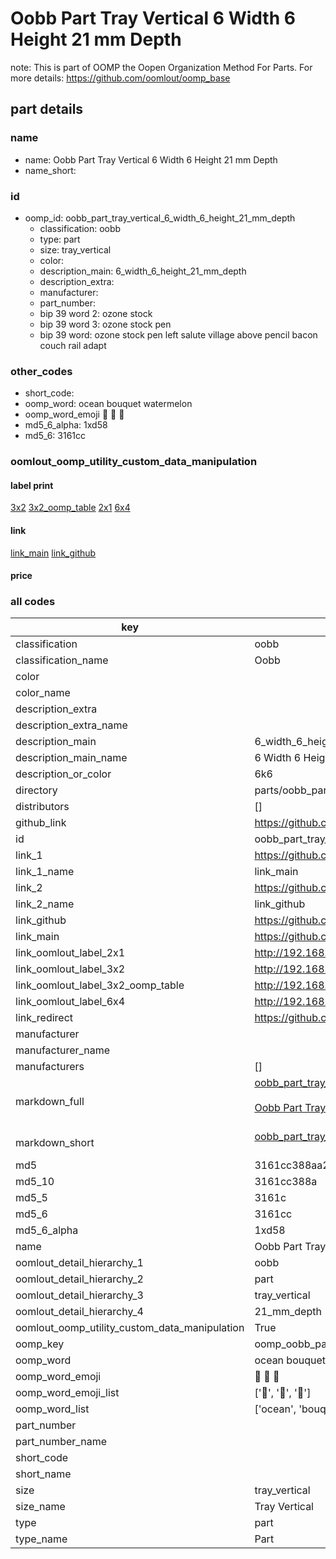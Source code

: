 # Oobb Part Tray Vertical 6 Width 6 Height 21 mm Depth  

note: This is part of OOMP the Oopen Organization Method For Parts. For more details: https://github.com/oomlout/oomp_base

##  part details
  







### name
* name: Oobb Part Tray Vertical 6 Width 6 Height 21 mm Depth
* name_short: 
### id
* oomp_id: oobb_part_tray_vertical_6_width_6_height_21_mm_depth
  * classification: oobb
  * type: part
  * size: tray_vertical
  * color: 
  * description_main: 6_width_6_height_21_mm_depth
  * description_extra: 
  * manufacturer: 
  * part_number: 
  * bip 39 word 2: ozone stock
  * bip 39 word 3: ozone stock pen
  * bip 39 word: ozone stock pen left salute village above pencil bacon couch rail adapt

### other_codes
* short_code: 
* oomp_word: ocean bouquet watermelon
* oomp_word_emoji :ocean: :bouquet: :watermelon:
* md5_6_alpha: 1xd58
* md5_6: 3161cc






### oomlout_oomp_utility_custom_data_manipulation
#### label print
[3x2](http://192.168.1.245:1112/?label=oomp%201xd58)
[3x2_oomp_table](http://192.168.1.108:1112/?label=oomp%201xd58)
[2x1](http://192.168.1.242:1112/?label=oomp%201xd58)
[6x4](http://192.168.1.55:1112/?label=oomp%201xd58)    

#### link

[link_main](https://github.com/oomlout/oomlout_oomp_version_1_messy/tree/main/parts/oobb_part_tray_vertical_6_width_6_height_21_mm_depth) [link_github](https://github.com/oomlout/oomlout_oomp_version_1_messy/tree/main/parts/oobb_part_tray_vertical_6_width_6_height_21_mm_depth)                             

#### price







### all codes 
| key | value |  
| --- | --- |  
| classification | oobb |  
| classification_name | Oobb |  
| color |  |  
| color_name |  |  
| description_extra |  |  
| description_extra_name |  |  
| description_main | 6_width_6_height_21_mm_depth |  
| description_main_name | 6 Width 6 Height 21 mm Depth |  
| description_or_color | 6k6 |  
| directory | parts/oobb_part_tray_vertical_6_width_6_height_21_mm_depth |  
| distributors | [] |  
| github_link | https://github.com/oomlout/oomlout_oomp_part_src/tree/main/parts/oobb_part_tray_vertical_6_width_6_height_21_mm_depth |  
| id | oobb_part_tray_vertical_6_width_6_height_21_mm_depth |  
| link_1 | https://github.com/oomlout/oomlout_oomp_version_1_messy/tree/main/parts/oobb_part_tray_vertical_6_width_6_height_21_mm_depth |  
| link_1_name | link_main |  
| link_2 | https://github.com/oomlout/oomlout_oomp_version_1_messy/tree/main/parts/oobb_part_tray_vertical_6_width_6_height_21_mm_depth |  
| link_2_name | link_github |  
| link_github | https://github.com/oomlout/oomlout_oomp_version_1_messy/tree/main/parts/oobb_part_tray_vertical_6_width_6_height_21_mm_depth |  
| link_main | https://github.com/oomlout/oomlout_oomp_version_1_messy/tree/main/parts/oobb_part_tray_vertical_6_width_6_height_21_mm_depth |  
| link_oomlout_label_2x1 | http://192.168.1.242:1112/?label=oomp%201xd58 |  
| link_oomlout_label_3x2 | http://192.168.1.245:1112/?label=oomp%201xd58 |  
| link_oomlout_label_3x2_oomp_table | http://192.168.1.108:1112/?label=oomp%201xd58 |  
| link_oomlout_label_6x4 | http://192.168.1.55:1112/?label=oomp%201xd58 |  
| link_redirect | https://github.com/oomlout/oomlout_oomp_version_1_messy/tree/main/parts/oobb_part_tray_vertical_6_width_6_height_21_mm_depth |  
| manufacturer |  |  
| manufacturer_name |  |  
| manufacturers | [] |  
| markdown_full | [oobb_part_tray_vertical_6_width_6_height_21_mm_depth](none)<br>[](none)<br>[Oobb Part Tray Vertical 6 Width 6 Height 21 Mm Depth](none)<br><br> |  
| markdown_short | [oobb_part_tray_vertical_6_width_6_height_21_mm_depth](none)<br><br> |  
| md5 | 3161cc388aa2a013d05f67f344f584f4 |  
| md5_10 | 3161cc388a |  
| md5_5 | 3161c |  
| md5_6 | 3161cc |  
| md5_6_alpha | 1xd58 |  
| name | Oobb Part Tray Vertical 6 Width 6 Height 21 mm Depth |  
| oomlout_detail_hierarchy_1 | oobb |  
| oomlout_detail_hierarchy_2 | part |  
| oomlout_detail_hierarchy_3 | tray_vertical |  
| oomlout_detail_hierarchy_4 | 21_mm_depth |  
| oomlout_oomp_utility_custom_data_manipulation | True |  
| oomp_key | oomp_oobb_part_tray_vertical_6_width_6_height_21_mm_depth |  
| oomp_word | ocean bouquet watermelon |  
| oomp_word_emoji | :ocean: :bouquet: :watermelon: |  
| oomp_word_emoji_list | [':ocean:', ':bouquet:', ':watermelon:'] |  
| oomp_word_list | ['ocean', 'bouquet', 'watermelon'] |  
| part_number |  |  
| part_number_name |  |  
| short_code |  |  
| short_name |  |  
| size | tray_vertical |  
| size_name | Tray Vertical |  
| type | part |  
| type_name | Part |  
